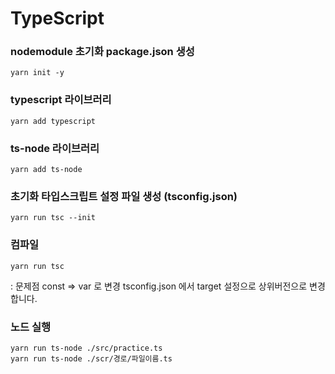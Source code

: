 # TypeScript

### nodemodule 초기화 package.json 생성

```
yarn init -y
```

### typescript 라이브러리

```
yarn add typescript
```

### ts-node 라이브러리

```
yarn add ts-node
```

### 초기화 타입스크립트 설정 파일 생성 (tsconfig.json)

```
yarn run tsc --init
```

### 컴파일

```
yarn run tsc
```

: 문제점 const => var 로 변경 tsconfig.json 에서 target 설정으로 상위버전으로 변경합니다.

### 노드 실행

```
yarn run ts-node ./src/practice.ts
yarn run ts-node ./scr/경로/파일이름.ts
```
